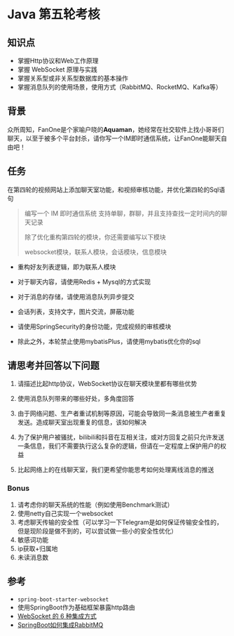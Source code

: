 # Java 第五轮考核

## 知识点

* 掌握Http协议和Web工作原理
* 掌握 WebSocket 原理与实践
* 掌握关系型或非关系型数据库的基本操作
* 掌握消息队列的使用场景，使用方式（RabbitMQ、RocketMQ、Kafka等）

## 背景

众所周知，FanOne是个家喻户晓的**Aquaman**，她经常在社交软件上找小哥哥们聊天，以至于被多个平台封杀，请你写一个IM即时通信系统，让FanOne能聊天自由吧！

## 任务

在第四轮的视频网站上添加聊天室功能，和视频审核功能，并优化第四轮的Sql语句

> 编写一个 IM 即时通信系统 支持单聊，群聊，并且支持查找一定时间内的聊天记录
>
> 除了优化重构第四轮的模块，你还需要编写以下模块
>
> websocket模块，联系人模块，会话模块，信息模块

* 重构好友列表逻辑，即为联系人模块

* 对于聊天内容，请使用Redis + Mysql的方式实现

* 对于消息的存储，请使用消息队列异步提交

* 会话列表，支持文字，图片交流，屏蔽功能
* 请使用SpringSecurity的身份功能，完成视频的审核模块

* 除此之外，本轮禁止使用mybatisPlus，请使用mybatis优化你的sql

## 请思考并回答以下问题

1. 请描述比起http协议，WebSocket协议在聊天模块里都有哪些优势

2. 使用消息队列带来的哪些好处，多角度回答

3. 由于网络问题、生产者重试机制等原因，可能会导致同一条消息被生产者重复发送。造成聊天室出现重复的信息，该如何解决

4. 为了保护用户被骚扰，bilibili和抖音在互相关注，或对方回复之前只允许发送一条信息，我们不需要执行这么复杂的逻辑，但请在一定程度上保护用户的权益

5. 比起网络上的在线聊天室，我们更希望你能思考如何处理离线消息的推送

### Bonus

1. 请考虑你的聊天系统的性能（例如使用Benchmark测试）
2. 使用netty自己实现一个websocket
3. 考虑聊天传输的安全性（可以学习一下Telegram是如何保证传输安全性的，但是现阶段是做不到的，可以尝试做一些小的安全性优化）
4. 敏感词功能
5. ip获取+归属地
6. 未读消息数

## 参考

- `spring-boot-starter-websocket`
- 使用SpringBoot作为基础框架暴露http路由
- [WebSocket 的 6 种集成方式](https://juejin.cn/post/7111132777394733064)
- [SpringBoot如何集成RabbitMQ](https://juejin.cn/post/7155754742113632293)
